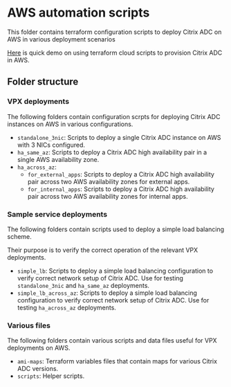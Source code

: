 # AWS automation scripts

This folder contains terraform configuration scripts to deploy Citrix ADC on AWS in various deployment scenarios

[Here](https://www.youtube.com/watch?v=LgGS0-Q5ODE&list=PLrUklKi1o_Zny9cgvjJ7xrBtcdOY_Kc6N&index=14&ab_channel=Citrix) is quick demo on using terraform cloud scripts to provision Citrix ADC in AWS.

## Folder structure

### VPX deployments

The following folders contain configuration scrpts for deploying Citrix ADC instances on AWS in
various configurations.

* `standalone_3nic`: Scripts to deploy a single Citrix ADC instance on AWS with 3 NICs configured.
* `ha_same_az`: Scripts to deploy a Citrix ADC high availability pair in a single AWS availability zone.
* `ha_across_az`:
  * `for_external_apps`: Scripts to deploy a Citrix ADC high availability pair across two AWS availability zones for external apps.
  * `for_internal_apps`: Scripts to deploy a Citrix ADC high availability pair across two AWS availability zones for internal apps.

### Sample service deployments

The following folders contain scripts used to deploy a simple load balancing scheme.

Their purpose is to verify the correct operation of the relevant VPX deployments.

* `simple_lb`: Scripts to deploy a simple load balancing configuration to verify correct network setup of Citrix ADC. Use for testing `standalone_3nic` and `ha_same_az` deployments.
* `simple_lb_across_az`: Scripts to deploy a simple load balancing configuration to verify correct network setup of Citrix ADC. Use for testing `ha_across_az` deployments.

### Various files

The following folders contain various scripts and data files useful for VPX deployments on AWS.

* `ami-maps`: Terraform variables files that contain maps for various Citrix ADC versions.
* `scripts`: Helper scripts.

